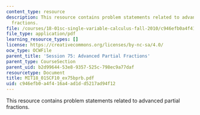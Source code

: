 ```yaml
---
content_type: resource
description: This resource contains problem statements related to advanced partial
  fractions.
file: /courses/18-01sc-single-variable-calculus-fall-2010/c946efb0a4f416a4ad1dd5217ad94f12_MIT18_01SCF10_ex75bprb.pdf
file_type: application/pdf
learning_resource_types: []
license: https://creativecommons.org/licenses/by-nc-sa/4.0/
ocw_type: OCWFile
parent_title: 'Session 75: Advanced Partial Fractions'
parent_type: CourseSection
parent_uid: b2d99644-53e8-9357-525c-798ec9a77daf
resourcetype: Document
title: MIT18_01SCF10_ex75bprb.pdf
uid: c946efb0-a4f4-16a4-ad1d-d5217ad94f12
---
```

This resource contains problem statements related to advanced partial fractions.